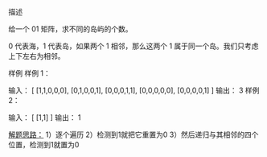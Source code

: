 描述


给一个 01 矩阵，求不同的岛屿的个数。

0 代表海，1 代表岛，如果两个 1 相邻，那么这两个 1 属于同一个岛。我们只考虑上下左右为相邻。

样例
样例 1：

输入：
[
  [1,1,0,0,0],
  [0,1,0,0,1],
  [0,0,0,1,1],
  [0,0,0,0,0],
  [0,0,0,0,1]
]
输出：
3
样例 2：

输入：
[
  [1,1]
]
输出：
1

[解题思路：](https://blog.csdn.net/yurenguowang/article/details/77483402)
1）逐个遍历
2）检测到1就把它重置为0
3）然后递归与其相邻的四个位置，检测到1就置为0
